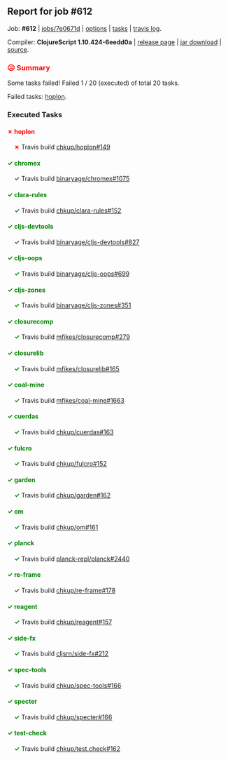## Report for job #612

Job: **#612** | [jobs/7e0671d](https://github.com/cljs-oss/canary/commit/7e0671db5873783fb604ec03f1503c42cdefd521) | [options](options.edn) | [tasks](tasks.edn) | [travis log](https://travis-ci.org/cljs-oss/canary/builds/438467699).

Compiler: **ClojureScript 1.10.424-6eedd0a** | [release page](https://github.com/cljs-oss/canary/releases/tag/r1.10.424-6eedd0a) | [jar download](https://github.com/cljs-oss/canary/releases/download/r1.10.424-6eedd0a/clojurescript-1.10.424-6eedd0a.jar) | [source](https://github.com/clojure/clojurescript/commit/6eedd0a08c49f7b0d4dcb30977b2fb38c90577bd).

### <b style='color:red'>☹ Summary</b>

Some tasks failed! Failed 1 / 20 (executed) of total 20 tasks.

Failed tasks: [hoplon](#-hoplon).

### Executed Tasks

#### <b style='color:red'>&#x2717; hoplon</b>
&nbsp;&nbsp;&nbsp;&nbsp;<b style='color:red'>&#x2717;</b> Travis build [chkup/hoplon#149](https://travis-ci.org/chkup/hoplon/builds/438468833)<br>

#### <b style='color:green'>&#x2713; chromex</b>
&nbsp;&nbsp;&nbsp;&nbsp;<b style='color:green'>&#x2713;</b> Travis build [binaryage/chromex#1075](https://travis-ci.org/binaryage/chromex/builds/438468771)<br>

#### <b style='color:green'>&#x2713; clara-rules</b>
&nbsp;&nbsp;&nbsp;&nbsp;<b style='color:green'>&#x2713;</b> Travis build [chkup/clara-rules#152](https://travis-ci.org/chkup/clara-rules/builds/438468775)<br>

#### <b style='color:green'>&#x2713; cljs-devtools</b>
&nbsp;&nbsp;&nbsp;&nbsp;<b style='color:green'>&#x2713;</b> Travis build [binaryage/cljs-devtools#827](https://travis-ci.org/binaryage/cljs-devtools/builds/438468773)<br>

#### <b style='color:green'>&#x2713; cljs-oops</b>
&nbsp;&nbsp;&nbsp;&nbsp;<b style='color:green'>&#x2713;</b> Travis build [binaryage/cljs-oops#699](https://travis-ci.org/binaryage/cljs-oops/builds/438468782)<br>

#### <b style='color:green'>&#x2713; cljs-zones</b>
&nbsp;&nbsp;&nbsp;&nbsp;<b style='color:green'>&#x2713;</b> Travis build [binaryage/cljs-zones#351](https://travis-ci.org/binaryage/cljs-zones/builds/438468793)<br>

#### <b style='color:green'>&#x2713; closurecomp</b>
&nbsp;&nbsp;&nbsp;&nbsp;<b style='color:green'>&#x2713;</b> Travis build [mfikes/closurecomp#279](https://travis-ci.org/mfikes/closurecomp/builds/438468795)<br>

#### <b style='color:green'>&#x2713; closurelib</b>
&nbsp;&nbsp;&nbsp;&nbsp;<b style='color:green'>&#x2713;</b> Travis build [mfikes/closurelib#165](https://travis-ci.org/mfikes/closurelib/builds/438468797)<br>

#### <b style='color:green'>&#x2713; coal-mine</b>
&nbsp;&nbsp;&nbsp;&nbsp;<b style='color:green'>&#x2713;</b> Travis build [mfikes/coal-mine#1663](https://travis-ci.org/mfikes/coal-mine/builds/438468801)<br>

#### <b style='color:green'>&#x2713; cuerdas</b>
&nbsp;&nbsp;&nbsp;&nbsp;<b style='color:green'>&#x2713;</b> Travis build [chkup/cuerdas#163](https://travis-ci.org/chkup/cuerdas/builds/438468807)<br>

#### <b style='color:green'>&#x2713; fulcro</b>
&nbsp;&nbsp;&nbsp;&nbsp;<b style='color:green'>&#x2713;</b> Travis build [chkup/fulcro#152](https://travis-ci.org/chkup/fulcro/builds/438468825)<br>

#### <b style='color:green'>&#x2713; garden</b>
&nbsp;&nbsp;&nbsp;&nbsp;<b style='color:green'>&#x2713;</b> Travis build [chkup/garden#162](https://travis-ci.org/chkup/garden/builds/438468831)<br>

#### <b style='color:green'>&#x2713; om</b>
&nbsp;&nbsp;&nbsp;&nbsp;<b style='color:green'>&#x2713;</b> Travis build [chkup/om#161](https://travis-ci.org/chkup/om/builds/438468835)<br>

#### <b style='color:green'>&#x2713; planck</b>
&nbsp;&nbsp;&nbsp;&nbsp;<b style='color:green'>&#x2713;</b> Travis build [planck-repl/planck#2440](https://travis-ci.org/planck-repl/planck/builds/438468957)<br>

#### <b style='color:green'>&#x2713; re-frame</b>
&nbsp;&nbsp;&nbsp;&nbsp;<b style='color:green'>&#x2713;</b> Travis build [chkup/re-frame#178](https://travis-ci.org/chkup/re-frame/builds/438468851)<br>

#### <b style='color:green'>&#x2713; reagent</b>
&nbsp;&nbsp;&nbsp;&nbsp;<b style='color:green'>&#x2713;</b> Travis build [chkup/reagent#157](https://travis-ci.org/chkup/reagent/builds/438468878)<br>

#### <b style='color:green'>&#x2713; side-fx</b>
&nbsp;&nbsp;&nbsp;&nbsp;<b style='color:green'>&#x2713;</b> Travis build [cljsrn/side-fx#212](https://travis-ci.org/cljsrn/side-fx/builds/438468945)<br>

#### <b style='color:green'>&#x2713; spec-tools</b>
&nbsp;&nbsp;&nbsp;&nbsp;<b style='color:green'>&#x2713;</b> Travis build [chkup/spec-tools#166](https://travis-ci.org/chkup/spec-tools/builds/438468890)<br>

#### <b style='color:green'>&#x2713; specter</b>
&nbsp;&nbsp;&nbsp;&nbsp;<b style='color:green'>&#x2713;</b> Travis build [chkup/specter#166](https://travis-ci.org/chkup/specter/builds/438468860)<br>

#### <b style='color:green'>&#x2713; test-check</b>
&nbsp;&nbsp;&nbsp;&nbsp;<b style='color:green'>&#x2713;</b> Travis build [chkup/test.check#162](https://travis-ci.org/chkup/test.check/builds/438468855)<br>